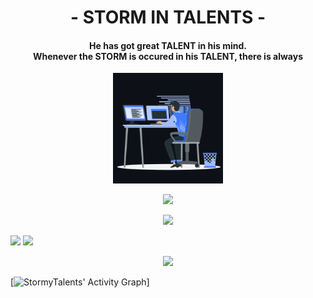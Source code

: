 <h1 align="center">- STORM IN TALENTS -</h1>
<h4 align="center">
  He has got great <b>TALENT</b> in his mind.<br/>
  Whenever the <b>STORM</b> is occured in his <b>TALENT</b>, there is always
</h4>
<p align="center"><img src="animation.gif" width="35%"></p>
<p align="center">
<img src="https://readme-typing-svg.herokuapp.com?font=Architects+Daughter&center=true&vCenter=true&duration=3000&color=%2338C2FF&size=40&height=200&width=800&lines=Born+With+the+talent+of+programming;Great+sense+with+team+spirit;Those+are+all+you+will+be+tasted">
</p>

<p  align="center">
<img src="https://user-images.githubusercontent.com/73097560/115834477-dbab4500-a447-11eb-908a-139a6edaec5c.gif">             
</p>

<p align="left">
  <img width="49.5%" src="https://github-readme-stats.vercel.app/api?username=StormyTalents&show_icons=true&theme=blueberry&hide_border=true" />
  <img width="49.5%" src="https://github-readme-streak-stats.herokuapp.com/?user=StormyTalents&theme=blueberry&hide_border=true" />
</p>

<p  align="center">
<img src="https://user-images.githubusercontent.com/73097560/115834477-dbab4500-a447-11eb-908a-139a6edaec5c.gif">             
</p>

[![StormyTalents' Activity Graph](https://activity-graph.herokuapp.com/graph?username=StormyTalents&custom_title=StormyTalent's%20Contribution%20Graph&theme=react-dark&bg_color=1a2d3d&hide_border=true&line=6dbef7&point=add7ff&color=27e8a7)]
